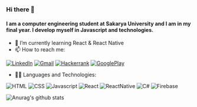 ### Hi there 👋 
#### I am a computer engineering student at Sakarya University and I am in my final year. I develop myself in Javascript and technologies.
- 🌱 I’m currently learning React & React Native
- 📫 How to reach me:
<p><a href="https://www.linkedin.com/in/tarikoztoprak/" target="_blank"><img alt="LinkedIn" src="https://img.shields.io/badge/linkedin-%230077B5.svg?&style=for-the-badge&logo=linkedin&logoColor=white" /></a>
<a href="mailto:tarikoztoprak@gmail.com" target="_blank"><img alt="Gmail" src="https://img.shields.io/badge/Gmail-D14836?style=for-the-badge&logo=gmail&logoColor=white" /></a>
<a href="https://www.hackerrank.com/tarik_oztoprak" target="_blank"><img alt="Hackerrank" src="https://img.shields.io/badge/-Hackerrank-2EC866?style=for-the-badge&logo=HackerRank&logoColor=white" /></a>
<a href="https://play.google.com/store/apps/developer?id=Takomak+Games" target="_blank"><img alt="GooglePlay" src="https://img.shields.io/badge/Google_Play-414141?style=for-the-badge&logo=google-play&logoColor=white" /></a>
  
  
</p>

- 👨‍💻 Languages and Technologies:
<p>
  <img alt="HTML" src="https://img.shields.io/badge/HTML5-E34F26?style=for-the-badge&logo=html5&logoColor=white"/> 
  <img alt="CSS" src="https://img.shields.io/badge/CSS3-1572B6?style=for-the-badge&logo=css3&logoColor=white" />
  <img alt="Javascript" src="https://img.shields.io/badge/JavaScript-323330?style=for-the-badge&logo=javascript&logoColor=F7DF1E"/> 
  <img alt="React" src="https://img.shields.io/badge/React-20232A?style=for-the-badge&logo=react&logoColor=61DAFB"/> 
  <img alt="ReactNative" src="https://img.shields.io/badge/React_Native-20232A?style=for-the-badge&logo=react&logoColor=61DAFB"/> 
  <img alt="C#" src="https://img.shields.io/badge/C%23-239120?style=for-the-badge&logo=c-sharp&logoColor=white" />
  <img alt="Firebase" src="https://img.shields.io/badge/firebase-ffca28?style=for-the-badge&logo=firebase&logoColor=black" />
</p>


![Anurag's github stats](https://github-readme-stats.vercel.app/api?username=TarikOztoprak)

